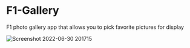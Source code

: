 # F1-Gallery
F1 photo gallery app that allows you to pick favorite pictures for display


![Screenshot 2022-06-30 201715](https://user-images.githubusercontent.com/90512890/176799671-85f910d8-a31f-488a-9d83-6acf11404d6d.png)
